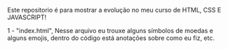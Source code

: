 Este repositorio é para mostrar a evolução no meu curso de HTML, CSS E  JAVASCRIPT!

1 - "index.html", Nesse arquivo eu trouxe alguns símbolos de moedas e alguns emojis, dentro do código está anotações sobre como eu fiz, etc.

